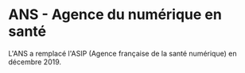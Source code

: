 # ANS - Agence du numérique en santé  
  
L'ANS a remplacé l'ASIP (Agence française de la santé numérique) en décembre 2019.  
<!-- SPDX-License-Identifier: MPL-2.0 -->

